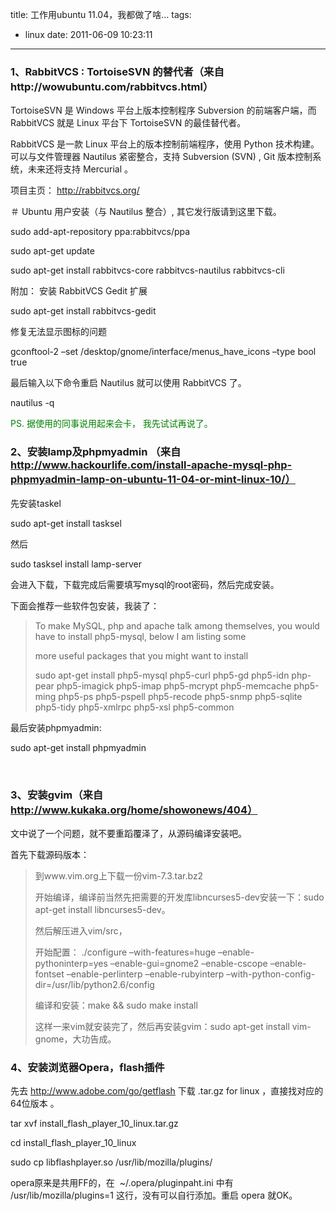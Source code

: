 title: 工作用ubuntu 11.04，我都做了啥…
tags:
  - linux
date: 2011-06-09 10:23:11
---

### 1、RabbitVCS : TortoiseSVN 的替代者（来自http://wowubuntu.com/rabbitvcs.html）

TortoiseSVN 是 Windows 平台上版本控制程序 Subversion 的前端客户端，而 RabbitVCS 就是 Linux 平台下 TortoiseSVN 的最佳替代者。

RabbitVCS 是一款 Linux 平台上的版本控制前端程序，使用 Python 技术构建。可以与文件管理器 Nautilus 紧密整合，支持 Subversion (SVN) , Git 版本控制系统，未来还将支持 Mercurial 。

项目主页： http://rabbitvcs.org/

＃ Ubuntu 用户安装（与 Nautilus 整合）, 其它发行版请到这里下载。

sudo add-apt-repository ppa:rabbitvcs/ppa

sudo apt-get update

sudo apt-get install rabbitvcs-core rabbitvcs-nautilus rabbitvcs-cli

附加： 安装 RabbitVCS Gedit 扩展

sudo apt-get install rabbitvcs-gedit

修复无法显示图标的问题

gconftool-2 &#8211;set /desktop/gnome/interface/menus_have_icons &#8211;type bool true

最后输入以下命令重启 Nautilus 就可以使用 RabbitVCS 了。

nautilus -q

<span style="color: #008000;">PS. 据使用的同事说用起来会卡， 我先试试再说了。<span id="more-268"></span> </span>

### 2、安装lamp及phpmyadmin （来自 http://www.hackourlife.com/install-apache-mysql-php-phpmyadmin-lamp-on-ubuntu-11-04-or-mint-linux-10/）

先安装taskel

sudo apt-get install tasksel

然后

sudo tasksel install lamp-server

会进入下载，下载完成后需要填写mysql的root密码，然后完成安装。

下面会推荐一些软件包安装，我装了：

> To make MySQL, php and apache talk among themselves, you would have to install php5-mysql, below I am listing some
> 
> more useful packages that you might want to install
> 
> sudo apt-get install php5-mysql php5-curl php5-gd php5-idn php-pear php5-imagick php5-imap php5-mcrypt php5-memcache php5-ming php5-ps php5-pspell php5-recode php5-snmp php5-sqlite php5-tidy php5-xmlrpc php5-xsl php5-common

最后安装phpmyadmin:

sudo apt-get install phpmyadmin

&nbsp;

### 3、安装gvim（来自 http://www.kukaka.org/home/showonews/404）

文中说了一个问题，就不要重蹈覆泽了，从源码编译安装吧。

首先下载源码版本：

> 到www.vim.org上下载一份vim-7.3.tar.bz2
> 
> 开始编译，编译前当然先把需要的开发库libncurses5-dev安装一下：sudo apt-get install libncurses5-dev。
> 
> 然后解压进入vim/src，
> 
> 开始配置： ./configure &#8211;with-features=huge &#8211;enable-pythoninterp=yes &#8211;enable-gui=gnome2 &#8211;enable-cscope &#8211;enable-fontset &#8211;enable-perlinterp &#8211;enable-rubyinterp &#8211;with-python-config-dir=/usr/lib/python2.6/config
> 
> 编译和安装：make &amp;&amp; sudo make install
> 
> 这样一来vim就安装完了，然后再安装gvim：sudo apt-get install vim-gnome，大功告成。

### 4、安装浏览器Opera，flash插件

先去 http://www.adobe.com/go/getflash 下载 .tar.gz for linux ，直接找对应的64位版本 。

tar xvf install_flash_player_10_linux.tar.gz

cd install_flash_player_10_linux

sudo cp libflashplayer.so /usr/lib/mozilla/plugins/

opera原来是共用FF的，在  ~/.opera/pluginpaht.ini 中有 /usr/lib/mozilla/plugins=1 这行，没有可以自行添加。重启 opera 就OK。